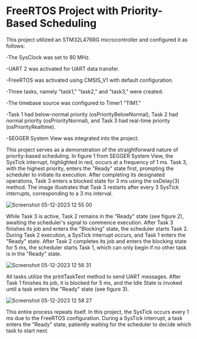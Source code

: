 # FreeRTOS Project with Priority-Based Scheduling
This project utilized an STM32L476RG microcontroller and configured it as follows:

-The SysClock was set to 80 MHz. 

-UART 2 was activated for UART data transfer.

-FreeRTOS was activated using CMSIS_V1 with default configuration.

-Three tasks, namely "task1," "task2," and "task3," were created.

-The timebase source was configured to Timer1 "TIM1."

-Task 1 had below-normal priority (osPriorityBelowNormal), Task 2 had normal priority (osPriorityNormal), and Task 3 had real-time priority (osPriorityRealtime).

-SEGGER System View was integrated into the project.

This project serves as a demonstration of the straightforward nature of priority-based scheduling. In figure 1 from SEGGER System View, the SysTick interrupt, highlighted
in red, occurs at a frequency of 1 ms. Task 3, with the highest priority, enters the "Ready" state first, prompting the scheduler to initiate its execution. After completing 
its designated operations, Task 3 enters a blocked state for 3 ms using the osDelay(3) method. The image illustrates that Task 3 restarts after every 3 SysTick 
interrupts, corresponding to a 3 ms interval.

![Screenshot 05-12-2023 12 55 00](https://github.com/ammaros86/FreeRTOS_STM32/assets/56800295/973d16f2-4f5c-4cae-a27b-5dfdaa63405e)


While Task 3 is active, Task 2 remains in the "Ready" state (see figure 2), awaiting the scheduler's signal to commence execution. After Task 3 finishes its job and enters the "Blocking" state,
the scheduler starts Task 2. During Task 2 execution, a SysTick interrupt occurs, and Task 1 enters the "Ready" state. After Task 2 completes its job and enters the blocking state
for 5 ms, the scheduler starts Task 1, which can only begin if no other task is in the "Ready" state.

![Screenshot 05-12-2023 12 56 31](https://github.com/ammaros86/FreeRTOS_STM32/assets/56800295/1f14529b-e010-4ecd-a246-bc862b88dc7c)

All tasks utilize the printTaskText method to send UART messages. After Task 1 finishes its job, it is blocked for 5 ms, and the Idle State is invoked until a task enters the "Ready" state (see figure 3).

![Screenshot 05-12-2023 12 58 27](https://github.com/ammaros86/FreeRTOS_STM32/assets/56800295/ba89b592-7fc7-46ed-a766-a2f078f14861)

This entire process repeats itself. In this project, the SysTick occurs every 1 ms due to the FreeRTOS configuration. During a SysTick interrupt, a task enters the "Ready" state, patiently
waiting for the scheduler to decide which task to start next.
